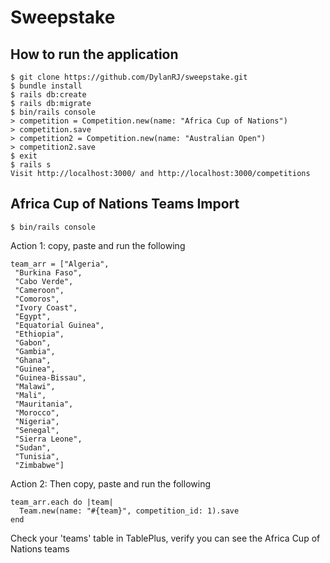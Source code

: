 # Sweepstake

## How to run the application

```
$ git clone https://github.com/DylanRJ/sweepstake.git
$ bundle install
$ rails db:create
$ rails db:migrate
$ bin/rails console
> competition = Competition.new(name: "Africa Cup of Nations")
> competition.save
> competition2 = Competition.new(name: "Australian Open")
> competition2.save
$ exit
$ rails s
Visit http://localhost:3000/ and http://localhost:3000/competitions
```

## Africa Cup of Nations Teams Import
```
$ bin/rails console
```

Action 1: copy, paste and run the following

```
team_arr = ["Algeria",            
 "Burkina Faso",       
 "Cabo Verde",         
 "Cameroon",           
 "Comoros",            
 "Ivory Coast",        
 "Egypt",              
 "Equatorial Guinea",  
 "Ethiopia",           
 "Gabon",              
 "Gambia",             
 "Ghana",              
 "Guinea",             
 "Guinea-Bissau",      
 "Malawi",
 "Mali",
 "Mauritania",
 "Morocco",
 "Nigeria",
 "Senegal",
 "Sierra Leone",
 "Sudan",
 "Tunisia",
 "Zimbabwe"]
```

Action 2: Then copy, paste and run the following

```
team_arr.each do |team| 
  Team.new(name: "#{team}", competition_id: 1).save 
end
```

Check your 'teams' table in TablePlus, verify you can see the Africa Cup of Nations teams